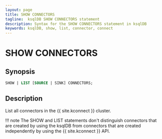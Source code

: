 ```yaml
---
layout: page
title: SHOW CONNECTORS
tagline:  ksqlDB SHOW CONNECTORS statement
description: Syntax for the SHOW CONNECTORS statement in ksqlDB
keywords: ksqlDB, show, list, connector, connect
---
```


SHOW CONNECTORS
===============

Synopsis
--------

```sql
SHOW | LIST [SOURCE | SINK] CONNECTORS;
```

Description
-----------

List all connectors in the {{ site.kconnect }} cluster.

!!! note
	The SHOW and LIST statements don't distinguish connectors that are created by
    using the ksqlDB from connectors that are created independently by using the
    {{ site.kconnect }} API.

